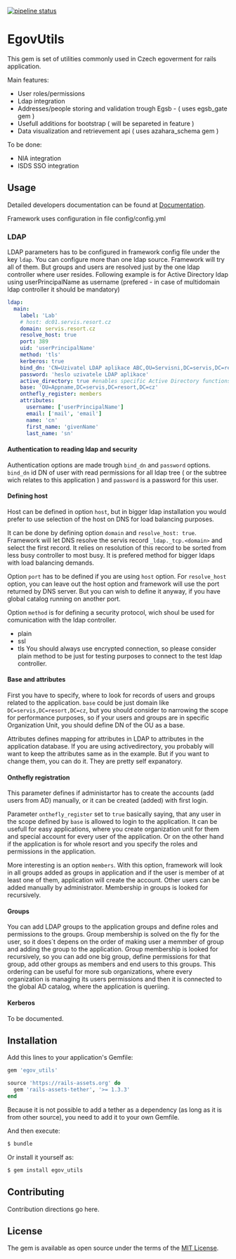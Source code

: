[![pipeline status](https://git.servis.justice.cz/libraries/egov_utils-rails/badges/master/pipeline.svg)](https://git.servis.justice.cz/libraries/egov_utils-rails/commits/master)
# EgovUtils
This gem is set of utilities commonly used in Czech egoverment for rails application.

Main features:
* User roles/permissions
* Ldap integration
* Addresses/people storing and validation trough Egsb - ( uses egsb_gate gem )
* Usefull additions for bootstrap ( will be separeted in feature )
* Data visualization and retrievement api ( uses azahara_schema gem )

To be done:
* NIA integration
* ISDS SSO integration

## Usage

Detailed developers documentation can be found at [Documentation](https://git.servis.justice.cz/libraries/egov_utils-rails/wikis/home).

Framework uses configuration in file config/config.yml

### LDAP
LDAP parameters has to be configured in framework config file under the key `ldap`.
You can configure more than one ldap source. Framework will try all of them. But groups and users are resolved just by the one ldap controller where user resides.
Following example is for Active Directory ldap using userPrincipalName as username (prefered - in case of multidomain ldap controller it should be mandatory)
```yaml
ldap:
  main:
    label: 'Lab'
    # host: dc01.servis.resort.cz
    domain: servis.resort.cz
    resolve_host: true
    port: 389
    uid: 'userPrincipalName'
    method: 'tls'
    kerberos: true
    bind_dn: 'CN=Uzivatel LDAP aplikace ABC,OU=Servisni,DC=servis,DC=resort,DC=cz'
    password: 'heslo uzivatele LDAP aplikace'
    active_directory: true #enables specific Active Directory functions
    base: 'OU=Appname,DC=servis,DC=resort,DC=cz'
    onthefly_register: members
    attributes:
      username: ['userPrincipalName']
      email: ['mail', 'email']
      name: 'cn'
      first_name: 'givenName'
      last_name: 'sn'
```
#### Authentication to reading ldap and security
Authentication options are made trough `bind_dn` and `password` options.
`bind_dn` id DN of user with read permissions for all ldap tree ( or the subtree wich relates to this application ) and `password` is a password for this user.

#### Defining host
Host can be defined in option `host`, but in bigger ldap installation you would prefer to use selection of the host on DNS for load balancing purposes.

It can be done by defining option `domain` and `resolve_host: true`.
Framework will let DNS resolve the servis record `_ldap._tcp.<domain>` and select the first record.
It relies on resolution of this record to be sorted from less busy controller to most busy.
It is prefered method for bigger ldaps with load balancing demands.

Option `port` has to be defined if you are using `host` option.
For `resolve_host` option, you can leave out the host option and framework will use the port returned by DNS server.
But you can wish to define it anyway, if you have global catalog running on another port.

Option `method` is for defining a security protocol, wich shoul be used for comunication with the ldap controller.
* plain
* ssl
* tls
You should always use encrypted connection, so please consider plain method to be just for testing purposes to connect to the test ldap controller.

#### Base and attributes
First you have to specify, where to look for records of users and groups related to the application.
`base` could be just domain like `DC=servis,DC=resort,DC=cz`, but you should consider to narrowing the scope for performance purposes, so if your users and groups are in specific Organization Unit, you should define DN of the OU as a base.

Attributes defines mapping for attributes in LDAP to attributes in the application database.
If you are using activedirectory, you probably will want to keep the attributes same as in the example.
But if you want to change them, you can do it. They are pretty self expanatory.

#### Onthefly registration
This parameter defines if administartor has to create the accounts (add users from AD) manually, or it can be created (added) with first login.

Parameter `onthefly_register` set to `true` basically saying, that any user in the scope defined by `base` is allowed to login to the application.
It can be usefull for easy applications, where you create organization unit for them and special account for every user of the application.
Or on the other hand if the application is for whole resort and you specify the roles and permissions in the application.


More interesting is an option `members`.
With this option, framework will look in all groups added as groups in application and if the user is member of at least one of them, application will create the account.
Other users can be added manually by administrator. Membership in groups is looked for recursively.

#### Groups
You can add LDAP groups to the application groups and define roles and permissions to the groups.
Group membership is solved on the fly for the user, so it does´t depens on the order of making user a memmber of group and adding the group to the application.
Group membership is looked for recursively, so you can add one big group, define permissions for that group, add other groups as members and end users to this groups.
This ordering can be useful for more sub organizations, where every organization is managing its users permissions and then it is connected to the global AD catalog, where the application is queriing.

#### Kerberos
To be documented.

## Installation
Add this lines to your application's Gemfile:

```ruby
gem 'egov_utils'

source 'https://rails-assets.org' do
  gem 'rails-assets-tether', '>= 1.3.3'
end
```
Because it is not possible to add a tether as a dependency (as long as it is from other source), you need to add it to your own Gemfile.

And then execute:
```bash
$ bundle
```

Or install it yourself as:
```bash
$ gem install egov_utils
```

## Contributing
Contribution directions go here.

## License
The gem is available as open source under the terms of the [MIT License](http://opensource.org/licenses/MIT).
